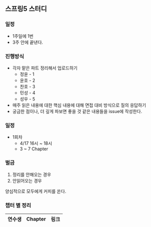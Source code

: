 ## 스프링5 스터디

### 일정
- 1주일에 1번
- 3주 안에 끝낸다.

### 진행방식
- 각자 맡은 파트 정리해서 업로드하기
  - 정윤 - 1
  - 윤호 - 2
  - 찬호 - 3
  - 민성 - 4
  - 성우 - 5
- 매주 읽은 내용에 대한 핵심 내용에 대해 면접 대비 방식으로 질의 응답하기
- 궁금한 점이나, 더 깊게 파보면 좋을 것 같은 내용들을 issue에 작성한다.

### 일정
- 1회차
  - 4/17 16시 ~ 18시
  - 3 ~ 7 Chapter

### 벌금
1. 정리를 안해오는 경우
2. 안읽어오는 경우

양심적으로 모두에게 커피를 쏜다.

### 챕터 별 정리 

| **연수생**  | **Chapter**    | **링크** |
|------------|----------|---------|

<!-- 
  멘토링 정리 처럼 본인 폴더에 파일 저장하고 
  챕터 순서대로  
  |연수생|1|링크| 
  추가해주세요.

-->
